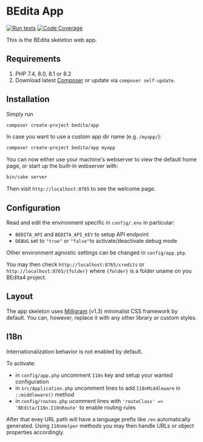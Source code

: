 # BEdita App

[![Run tests](https://github.com/bedita/app/actions/workflows/php.yml/badge.svg)](https://github.com/bedita/app/actions?query=workflow%3A%22php%22)
[![Code Coverage](https://codecov.io/gh/bedita/app/master/graph/badge.svg)](https://codecov.io/gh/bedita/app/branch/master)

This is the BEdita skeleton web app.

## Requirements

1. PHP 7.4, 8.0, 8.1 or 8.2
1. Download latest [Composer](https://getcomposer.org/doc/00-intro.md) or update via `composer self-update`.

## Installation

Simply run

```bash
composer create-project bedita/app
```

In case you want to use a custom app dir name (e.g. `/myapp/`):

```bash
composer create-project bedita/app myapp
```

You can now either use your machine's webserver to view the default home page, or start
up the built-in webserver with:

```bash
bin/cake server
```

Then visit `http://localhost:8765` to see the welcome page.

## Configuration

Read and edit the environment specific in `config/.env` in particular:

* `BEDITA_API` and `BEDITA_API_KEY` to setup API endpoint
* `DEBUG` set to `"true"` or `"false"`to activate/deactivate debug mode

Other environment agnostic settings can be changed in `config/app.php`.

You may then check `http://localhost:8765/credits` or `http://localhost:8765/{folder}` where `{folder}` is a folder uname on you BEdita4 project.

## Layout

The app skeleton uses [Milligram](https://milligram.io/) (v1.3) minimalist CSS
framework by default. You can, however, replace it with any other library or
custom styles.

## I18n

Internationalization behavior is not enabled by default.

To activate:

* in `config/app.php` uncomment `I18n` key and setup your wanted configuration
* in `src/Application.php` uncomment lines to add `I18nMiddleware` in `::middleware()` method
* in `config/routes.php` ucomment lines with `'routeClass' => 'BEdita/I18n.I18nRoute'` to enable routing rules

After that evey URL path will have a language prefix like `/en` automatically generated.
Using `I18nHelper` methods you may then handle URLs or object properties accordingly.
